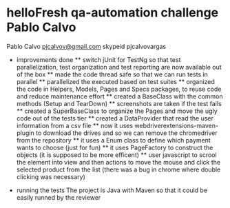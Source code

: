 # helloFresh qa-automation challenge Pablo Calvo
Pablo Calvo
pjcalvov@gmail.com
skypeid pjcalvovargas

* improvements done
** switch jUnit for TestNg so that test parallelization, test organization and test reporting are now available out of the box
** made the code thread safe so that we can run tests in parallel
** parallelized the executed based on test suites
** organized the code in Helpers, Models, Pages and Specs packages, to reuse code and reduce maintenance effort
** created a BaseClass with the common methods (Setup and TearDown)
** screenshots are taken if the test fails
** created a SuperBaseClass to organize the Pages and move the ugly code out of the tests tier
** created a DataProvider that read the user information from a csv file
** now it uses webdriverextensions-maven-plugin to download the drives and so we can remove the chromedriver from the repository
** it uses a Enum class to define which payment wants to choose (just for fun)
** it uses PageFactory to construct the objects (it is supposed to be more efficent)
** user javascript to scrool the element into view and then actions to move the mouse and click the selected product from the list (there was a bug in chrome where double clicking was necessary)

* running the tests
The project is Java with Maven so that it could be easily runned by the reviewer
